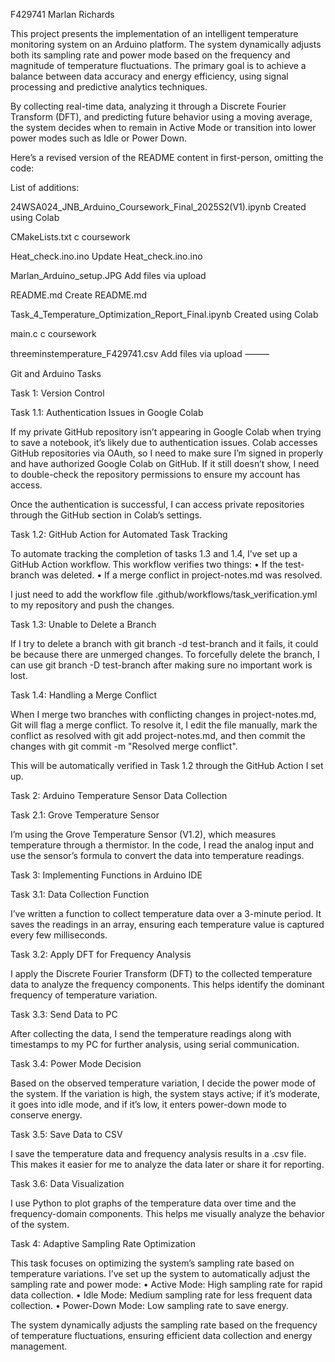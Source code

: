 F429741
Marlan Richards

This project presents the implementation of an intelligent temperature monitoring system on an Arduino platform. The system dynamically adjusts both its sampling rate and power mode based on the frequency and magnitude of temperature fluctuations. The primary goal is to achieve a balance between data accuracy and energy efficiency, using signal processing and predictive analytics techniques.

By collecting real-time data, analyzing it through a Discrete Fourier Transform (DFT), and predicting future behavior using a moving average, the system decides when to remain in Active Mode or transition into lower power modes such as Idle or Power Down.

Here’s a revised version of the README content in first-person, omitting the code:

List of additions:

24WSA024_JNB_Arduino_Coursework_Final_2025S2(V1).ipynb
Created using Colab

CMakeLists.txt
c coursework

Heat_check.ino.ino
Update Heat_check.ino.ino

Marlan_Arduino_setup.JPG
Add files via upload

README.md
Create README.md

Task_4_Temperature_Optimization_Report_Final.ipynb
Created using Colab

main.c
c coursework

threeminstemperature_F429741.csv
Add files via upload
⸻

Git and Arduino Tasks

Task 1: Version Control

Task 1.1: Authentication Issues in Google Colab

If my private GitHub repository isn’t appearing in Google Colab when trying to save a notebook, it’s likely due to authentication issues. Colab accesses GitHub repositories via OAuth, so I need to make sure I’m signed in properly and have authorized Google Colab on GitHub. If it still doesn’t show, I need to double-check the repository permissions to ensure my account has access.

Once the authentication is successful, I can access private repositories through the GitHub section in Colab’s settings.

Task 1.2: GitHub Action for Automated Task Tracking

To automate tracking the completion of tasks 1.3 and 1.4, I’ve set up a GitHub Action workflow. This workflow verifies two things:
	•	If the test-branch was deleted.
	•	If a merge conflict in project-notes.md was resolved.

I just need to add the workflow file .github/workflows/task_verification.yml to my repository and push the changes.

Task 1.3: Unable to Delete a Branch

If I try to delete a branch with git branch -d test-branch and it fails, it could be because there are unmerged changes. To forcefully delete the branch, I can use git branch -D test-branch after making sure no important work is lost.

Task 1.4: Handling a Merge Conflict

When I merge two branches with conflicting changes in project-notes.md, Git will flag a merge conflict. To resolve it, I edit the file manually, mark the conflict as resolved with git add project-notes.md, and then commit the changes with git commit -m "Resolved merge conflict".

This will be automatically verified in Task 1.2 through the GitHub Action I set up.

Task 2: Arduino Temperature Sensor Data Collection

Task 2.1: Grove Temperature Sensor

I’m using the Grove Temperature Sensor (V1.2), which measures temperature through a thermistor. In the code, I read the analog input and use the sensor’s formula to convert the data into temperature readings.

Task 3: Implementing Functions in Arduino IDE

Task 3.1: Data Collection Function

I’ve written a function to collect temperature data over a 3-minute period. It saves the readings in an array, ensuring each temperature value is captured every few milliseconds.

Task 3.2: Apply DFT for Frequency Analysis

I apply the Discrete Fourier Transform (DFT) to the collected temperature data to analyze the frequency components. This helps identify the dominant frequency of temperature variation.

Task 3.3: Send Data to PC

After collecting the data, I send the temperature readings along with timestamps to my PC for further analysis, using serial communication.

Task 3.4: Power Mode Decision

Based on the observed temperature variation, I decide the power mode of the system. If the variation is high, the system stays active; if it’s moderate, it goes into idle mode, and if it’s low, it enters power-down mode to conserve energy.

Task 3.5: Save Data to CSV

I save the temperature data and frequency analysis results in a .csv file. This makes it easier for me to analyze the data later or share it for reporting.

Task 3.6: Data Visualization

I use Python to plot graphs of the temperature data over time and the frequency-domain components. This helps me visually analyze the behavior of the system.

Task 4: Adaptive Sampling Rate Optimization

This task focuses on optimizing the system’s sampling rate based on temperature variations. I’ve set up the system to automatically adjust the sampling rate and power mode:
	•	Active Mode: High sampling rate for rapid data collection.
	•	Idle Mode: Medium sampling rate for less frequent data collection.
	•	Power-Down Mode: Low sampling rate to save energy.

The system dynamically adjusts the sampling rate based on the frequency of temperature fluctuations, ensuring efficient data collection and energy management.
